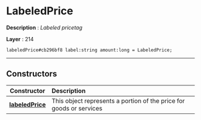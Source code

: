 # LabeledPrice

**Description** : *Labeled pricetag*

**Layer** : 214

```tl
labeledPrice#cb296bf8 label:string amount:long = LabeledPrice;
```

---

## Constructors

| Constructor | Description |
| :---: | :--- |
| [**labeledPrice**](constructor/labeledPrice) | This object represents a portion of the price for goods or services |